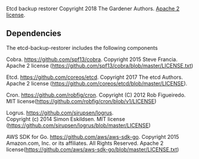Etcd backup restorer
Copyright 2018 The Gardener Authors.
[Apache 2 license](./LICENSE.md ).

## Dependencies

The etcd-backup-restorer includes the following components

Cobra.
https://github.com/spf13/cobra.
Copyright 2015 Steve Francia.
Apache 2 license (https://github.com/spf13/cobra/blob/master/LICENSE.txt)

Etcd.
https://github.com/coreos/etcd.
Copyright 2017 The etcd Authors.
Apache 2 license (https://github.com/coreos/etcd/blob/master/LICENSE).

Cron.
https://github.com/robfig/cron.
Copyright (C) 2012 Rob Figueiredo.
MIT license(https://github.com/robfig/cron/blob/v1/LICENSE)

Logrus.
https://github.com/sirupsen/logrus.  
Copyright (c) 2014 Simon Eskildsen. 
MIT license (https://github.com/sirupsen/logrus/blob/master/LICENSE)

AWS SDK for Go.
https://github.com/aws/aws-sdk-go.
Copyright 2015 Amazon.com, Inc. or its affiliates. All Rights Reserved. 
Apache 2 license(https://github.com/aws/aws-sdk-go/blob/master/LICENSE.txt)